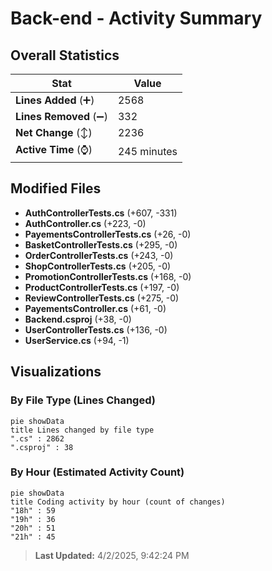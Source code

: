# Back-end - Activity Summary 

## Overall Statistics

| Stat                   | Value                                                             |
| ---------------------- | ----------------------------------------------------------------- |
| **Lines Added** (➕)   | 2568                                          |
| **Lines Removed** (➖) | 332                                        |
| **Net Change** (↕)    | 2236                |
| **Active Time** (⌚)   | 245 minutes |


## Modified Files
- **AuthControllerTests.cs** (+607, -331)
- **AuthController.cs** (+223, -0)
- **PayementsControllerTests.cs** (+26, -0)
- **BasketControllerTests.cs** (+295, -0)
- **OrderControllerTests.cs** (+243, -0)
- **ShopControllerTests.cs** (+205, -0)
- **PromotionControllerTests.cs** (+168, -0)
- **ProductControllerTests.cs** (+197, -0)
- **ReviewControllerTests.cs** (+275, -0)
- **PayementsController.cs** (+61, -0)
- **Backend.csproj** (+38, -0)
- **UserControllerTests.cs** (+136, -0)
- **UserService.cs** (+94, -1)

## Visualizations

### By File Type (Lines Changed)

```mermaid
pie showData
title Lines changed by file type
".cs" : 2862
".csproj" : 38
```

### By Hour (Estimated Activity Count)

```mermaid
pie showData
title Coding activity by hour (count of changes)
"18h" : 59
"19h" : 36
"20h" : 51
"21h" : 45
```


> **Last Updated:** 4/2/2025, 9:42:24 PM